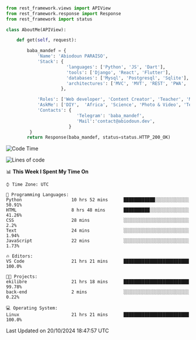 ###
```python
from rest_framework.views import APIView
from rest_framework.response import Response
from rest_framework import status

class AboutMe(APIView):

    def get(self, request):

        baba_mandef = {
            'Name': 'Abiodoun PARAISO',
            'Stack': {
                       'languages': ['Python', 'JS', 'Dart'],
                       'tools': ['Django', 'React', 'Flutter'],
                       'databases': ['Mysql', 'Postgresql', 'Sqlite'],
                       'architectures': ['MVC', 'MVT', 'REST', 'PWA', 'SPA', 'MicroServices']
                     },

            'Roles': ['Web developer', 'Content Creator', 'Teacher', 'Mentor'],
            'AskMe': ['DIY',  'Africa', 'Science', 'Photo & Video', 'Tech'],
            'Contacts': {
                           'Telegram': 'baba_mandef',
                           'Mail':'contact@abiodoun.dev',
                        }
         }
        return Response(baba_mandef, status=status.HTTP_200_OK)

```                    

<!--START_SECTION:waka-->
![Code Time](http://img.shields.io/badge/Code%20Time-1%2C169%20hrs%2030%20mins-blue)

![Lines of code](https://img.shields.io/badge/From%20Hello%20World%20I%27ve%20Written-420%20Thousand%20lines%20of%20code-blue)

📊 **This Week I Spent My Time On** 

```text
⌚︎ Time Zone: UTC

💬 Programming Languages: 
Python                   10 hrs 52 mins      ████████████░░░░░░░░░░░░░   50.91% 
HTML                     8 hrs 48 mins       ██████████░░░░░░░░░░░░░░░   41.26% 
CSS                      28 mins             ░░░░░░░░░░░░░░░░░░░░░░░░░   2.2% 
Text                     24 mins             ░░░░░░░░░░░░░░░░░░░░░░░░░   1.94% 
JavaScript               22 mins             ░░░░░░░░░░░░░░░░░░░░░░░░░   1.73%

🔥 Editors: 
VS Code                  21 hrs 21 mins      █████████████████████████   100.0%

🐱‍💻 Projects: 
ekilibre                 21 hrs 18 mins      █████████████████████████   99.78% 
back-end                 2 mins              ░░░░░░░░░░░░░░░░░░░░░░░░░   0.22%

💻 Operating System: 
Linux                    21 hrs 21 mins      █████████████████████████   100.0%

```


 Last Updated on 20/10/2024 18:47:57 UTC
<!--END_SECTION:waka-->
